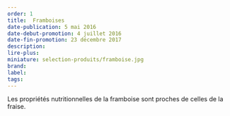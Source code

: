 ```yaml
---
order: 1
title:  Framboises
date-publication: 5 mai 2016
date-debut-promotion: 4 juillet 2016
date-fin-promotion: 23 décembre 2017
description:
lire-plus: 
miniature: selection-produits/framboise.jpg
brand:
label: 
tags: 
---
```


<!--fin-excerpt-->
<!-- ******************************** -->
<!-- **** début contenu détaillé **** -->

Les propriétés nutritionnelles de la framboise sont proches de celles de la fraise. 

<!-- **** fin contenu détaillé **** -->
<!-- ****************************** -->




